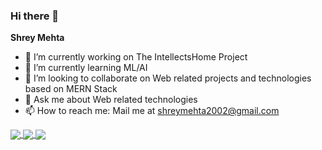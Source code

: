 ### Hi there 👋

**Shrey Mehta** 

- 🔭 I’m currently working on The IntellectsHome Project
- 🌱 I’m currently learning ML/AI
- 👯 I’m looking to collaborate on Web related projects and technologies based on MERN Stack
- 💬 Ask me about Web related technologies
- 📫 How to reach me: Mail me at shreymehta2002@gmail.com


<a href="https://github.com/anuraghazra/github-readme-stats">
  <img align="center" src="https://github-readme-stats.vercel.app/api/top-langs/?username=Shrey1012&layout=compact&theme=nightowl"/>
</a>
<a href="https://github.com/anuraghazra/github-readme-stats">
  <img align="center" src="https://github-readme-stats.vercel.app/api?username=Shrey1012&count_private=true&show_icons=true&theme=nightowl" />
</a>
<a href="https://github.com/anuraghazra/github-readme-stats">
  <img align="center" src="https://github-readme-streak-stats.herokuapp.com?user=Shrey1012&theme=nightowl&hide_border=true"/>
</a>
